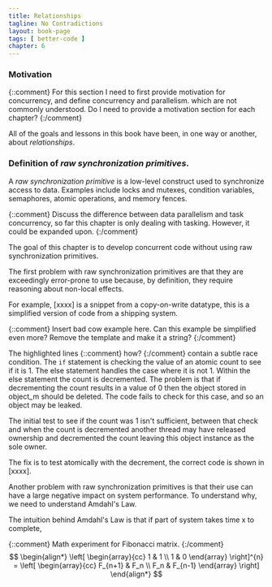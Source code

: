```yaml
---
title: Relationships
tagline: No Contradictions
layout: book-page
tags: [ better-code ]
chapter: 6
---
```


### Motivation



{::comment}
For this section I need to first provide motivation for concurrency, and define concurrency and parallelism. which are not commonly understood. Do I need to provide a motivation section for each chapter?
{:/comment}

All of the goals and lessons in this book have been, in one way or another, about _relationships_.

### Definition of _raw synchronization primitives_.

A _raw synchronization primitive_ is a low-level construct used to synchronize access to data. Examples include locks and mutexes, condition variables, semaphores, atomic operations, and memory fences.

{::comment} Discuss the difference between data parallelism and task concurrency, so far this chapter is only dealing with tasking. However, it could be expanded upon. {:/comment}

The goal of this chapter is to develop concurrent code without using raw synchronization primitives.

The first problem with raw synchronization primitives are that they are exceedingly error-prone to use because, by definition, they require reasoning about non-local effects.

For example, [xxxx] is a snippet from a copy-on-write datatype, this is a simplified version of code from a shipping system.

{::comment}
Insert bad cow example here. Can this example be simplified even more? Remove the template and make it a string?
{:/comment}

The highlighted lines {::comment} how? {:/comment} contain a subtle race condition. The `if` statement is checking the value of an atomic count to see if it is 1. The else statement handles the case where it is not 1. Within the else statement the count is decremented. The problem is that if decrementing the count results in a value of 0 then the object stored in object_m should be deleted. The code fails to check for this case, and so an object may be leaked.

The initial test to see if the count was 1 isn't sufficient, between that check and when the count is decremented another thread may have released ownership and decremented the count leaving this object instance as the sole owner.

The fix is to test atomically with the decrement, the correct code is shown in [xxxx].

Another problem with raw synchronization primitives is that their use can have a large negative impact on system performance. To understand why, we need to understand Amdahl's Law.

The intuition behind Amdahl's Law is that if part of system takes time x to complete,

{::comment}
Math experiment for Fibonacci matrix.
{:/comment}
$$
\begin{align*}
  \left[ \begin{array}{cc}
      1 & 1 \\
      1 & 0
    \end{array} \right]^{n} =
    \left[ \begin{array}{cc}
      F_{n+1} & F_n \\
      F_n & F_{n-1}
    \end{array} \right]
\end{align*}
$$

